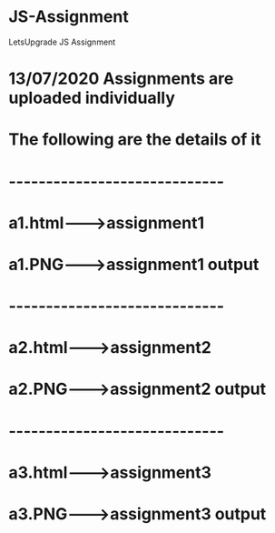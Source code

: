 # JS-Assignment
LetsUpgrade JS Assignment

# 13/07/2020 Assignments are uploaded individually
# The following are the details of it
# -----------------------------
# a1.html--->assignment1
# a1.PNG--->assignment1 output
# -----------------------------
# a2.html--->assignment2
# a2.PNG--->assignment2 output
# -----------------------------
# a3.html--->assignment3
# a3.PNG--->assignment3 output
